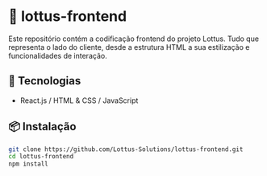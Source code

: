 # 🎨 lottus-frontend 
Este repositório contém a codificação frontend do projeto Lottus. Tudo que representa o lado do cliente, desde a estrutura HTML a sua estilização e funcionalidades de interação. 

## 🚀 Tecnologias
- React.js / HTML & CSS / JavaScript

## 📦 Instalação
```sh
git clone https://github.com/Lottus-Solutions/lottus-frontend.git
cd lottus-frontend
npm install

